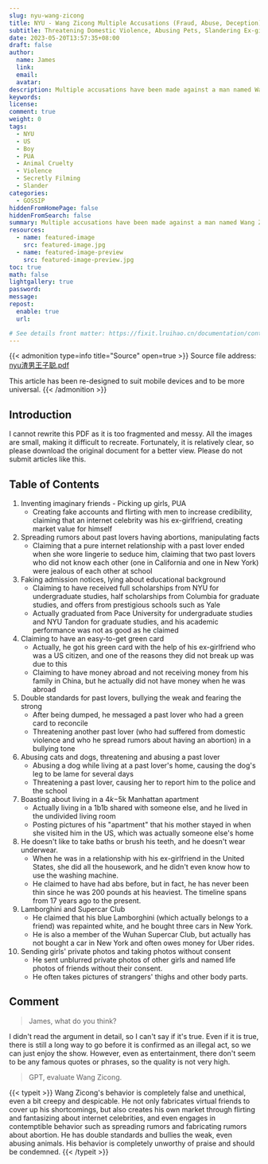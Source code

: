 ```yaml
---
slug: nyu-wang-zicong
title: NYU - Wang Zicong Multiple Accusations (Fraud, Abuse, Deception)
subtitle: Threatening Domestic Violence, Abusing Pets, Slandering Ex-girlfriend, and Other Serious Crimes
date: 2023-05-20T13:57:35+08:00
draft: false
author:
  name: James
  link:
  email:
  avatar:
description: Multiple accusations have been made against a man named Wang Zicong, including fabricating virtual friends to scam money, abusing pets, slandering ex-girlfriends, spreading rumors about abortions, and threatening domestic violence. In addition, he enjoys engaging in various illicit activities such as leaking girls' private photos and secretly filming them. His crimes are serious and require legal sanctions and punishment.
keywords:
license:
comment: true
weight: 0
tags:
  - NYU
  - US
  - Boy
  - PUA
  - Animal Cruelty
  - Violence
  - Secretly Filming
  - Slander
categories:
  - GOSSIP
hiddenFromHomePage: false
hiddenFromSearch: false
summary: Multiple accusations have been made against a man named Wang Zicong, including fabricating virtual friends to scam money, abusing pets, slandering ex-girlfriends, spreading rumors about abortions, and threatening domestic violence. In addition, he enjoys engaging in various illicit activities such as leaking girls' private photos and secretly filming them. His crimes are serious and require legal sanctions and punishment.
resources:
  - name: featured-image
    src: featured-image.jpg
  - name: featured-image-preview
    src: featured-image-preview.jpg
toc: true
math: false
lightgallery: true
password:
message:
repost:
  enable: true
  url:

# See details front matter: https://fixit.lruihao.cn/documentation/content-management/introduction/#front-matter
---
```


<!--more-->

{{< admonition type=info title="Source" open=true >}}
Source file address: [nyu渣男王子聪.pdf](https://oss.schoolmelon.com/source/nyu-wang-zicong.pdf)

This article has been re-designed to suit mobile devices and to be more universal.
{{< /admonition >}}

## Introduction

I cannot rewrite this PDF as it is too fragmented and messy. All the images are small, making it difficult to recreate. Fortunately, it is relatively clear, so please download the original document for a better view. Please do not submit articles like this.

## Table of Contents

1. Inventing imaginary friends - Picking up girls, PUA
   - Creating fake accounts and flirting with men to increase credibility, claiming that an internet celebrity was his ex-girlfriend, creating market value for himself
2. Spreading rumors about past lovers having abortions, manipulating facts
   - Claiming that a pure internet relationship with a past lover ended when she wore lingerie to seduce him, claiming that two past lovers who did not know each other (one in California and one in New York) were jealous of each other at school
3. Faking admission notices, lying about educational background
   - Claiming to have received full scholarships from NYU for undergraduate studies, half scholarships from Columbia for graduate studies, and offers from prestigious schools such as Yale
   - Actually graduated from Pace University for undergraduate studies and NYU Tandon for graduate studies, and his academic performance was not as good as he claimed
4. Claiming to have an easy-to-get green card
   - Actually, he got his green card with the help of his ex-girlfriend who was a US citizen, and one of the reasons they did not break up was due to this
   - Claiming to have money abroad and not receiving money from his family in China, but he actually did not have money when he was abroad
5. Double standards for past lovers, bullying the weak and fearing the strong
   - After being dumped, he messaged a past lover who had a green card to reconcile
   - Threatening another past lover (who had suffered from domestic violence and who he spread rumors about having an abortion) in a bullying tone
6. Abusing cats and dogs, threatening and abusing a past lover
   - Abusing a dog while living at a past lover's home, causing the dog's leg to be lame for several days
   - Threatening a past lover, causing her to report him to the police and the school
7. Boasting about living in a $4k-$5k Manhattan apartment
   - Actually living in a 1b1b shared with someone else, and he lived in the undivided living room
   - Posting pictures of his "apartment" that his mother stayed in when she visited him in the US, which was actually someone else's home
8. He doesn't like to take baths or brush his teeth, and he doesn't wear underwear.
   - When he was in a relationship with his ex-girlfriend in the United States, she did all the housework, and he didn't even know how to use the washing machine.
   - He claimed to have had abs before, but in fact, he has never been thin since he was 200 pounds at his heaviest. The timeline spans from 17 years ago to the present.
9. Lamborghini and Supercar Club
    - He claimed that his blue Lamborghini (which actually belongs to a friend) was repainted white, and he bought three cars in New York.
    - He is also a member of the Wuhan Supercar Club, but actually has not bought a car in New York and often owes money for Uber rides.
10. Sending girls' private photos and taking photos without consent
    - He sent unblurred private photos of other girls and named life photos of friends without their consent.
    - He often takes pictures of strangers' thighs and other body parts.

## Comment

> James, what do you think?

I didn't read the argument in detail, so I can't say if it's true. Even if it is true, there is still a long way to go before it is confirmed as an illegal act, so we can just enjoy the show. However, even as entertainment, there don't seem to be any famous quotes or phrases, so the quality is not very high.

> GPT, evaluate Wang Zicong.

{{< typeit >}}
Wang Zicong's behavior is completely false and unethical, even a bit creepy and despicable. He not only fabricates virtual friends to cover up his shortcomings, but also creates his own market through flirting and fantasizing about internet celebrities, and even engages in contemptible behavior such as spreading rumors and fabricating rumors about abortion. He has double standards and bullies the weak, even abusing animals. His behavior is completely unworthy of praise and should be condemned.
{{< /typeit >}}